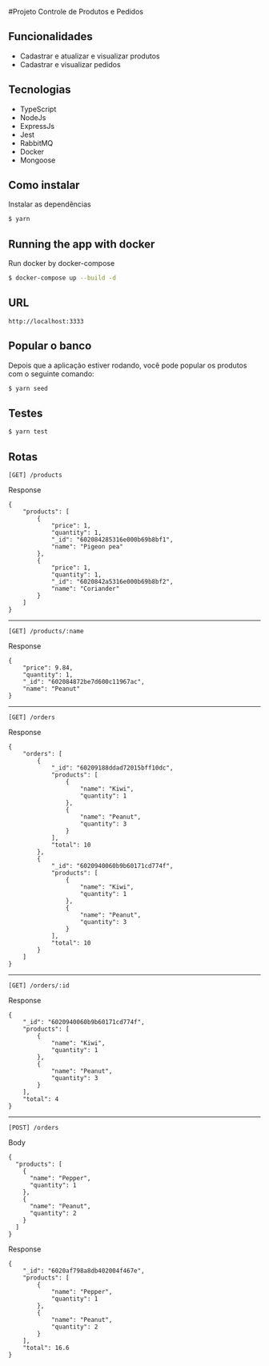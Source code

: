 #Projeto Controle de Produtos e Pedidos

## Funcionalidades
 - Cadastrar e atualizar e visualizar produtos
 - Cadastrar e visualizar pedidos

## Tecnologias
 - TypeScript 
 - NodeJs
 - ExpressJs
 - Jest
 - RabbitMQ
 - Docker
 - Mongoose

## Como instalar

Instalar as dependências
```bash
$ yarn
```

## Running the app with docker
Run docker by docker-compose
```bash
$ docker-compose up --build -d
```

## URL
```
http://localhost:3333
```

## Popular o banco
Depois que a aplicação estiver rodando, você pode popular os produtos com o seguinte comando:
```bash
$ yarn seed
```

## Testes

```bash
$ yarn test
```

## Rotas
```
[GET] /products
```
Response
```
{
    "products": [
        {
            "price": 1,
            "quantity": 1,
            "_id": "602084285316e000b69b8bf1",
            "name": "Pigeon pea"
        },
        {
            "price": 1,
            "quantity": 1,
            "_id": "6020842a5316e000b69b8bf2",
            "name": "Coriander"
        }
    ]
}
```

------------

```
[GET] /products/:name
```
Response
```
{
    "price": 9.84,
    "quantity": 1,
    "_id": "602084872be7d600c11967ac",
    "name": "Peanut"
}
```

------------

```
[GET] /orders
```
Response
```
{
    "orders": [
        {
            "_id": "60209188ddad72015bff10dc",
            "products": [
                {
                    "name": "Kiwi",
                    "quantity": 1
                },
                {
                    "name": "Peanut",
                    "quantity": 3
                }
            ],
            "total": 10
        },
        {
            "_id": "6020940060b9b60171cd774f",
            "products": [
                {
                    "name": "Kiwi",
                    "quantity": 1
                },
                {
                    "name": "Peanut",
                    "quantity": 3
                }
            ],
            "total": 10
        }
    ]
}
```

------------

```
[GET] /orders/:id
```
Response
```
{
    "_id": "6020940060b9b60171cd774f",
    "products": [
        {
            "name": "Kiwi",
            "quantity": 1
        },
        {
            "name": "Peanut",
            "quantity": 3
        }
    ],
    "total": 4
}
```

------------

```
[POST] /orders
```
Body
```
{
  "products": [
    {
      "name": "Pepper",
      "quantity": 1
    },
    {
      "name": "Peanut",
      "quantity": 2
    }
  ]
}
```
Response
```
{
    "_id": "6020af798a8db402004f467e",
    "products": [
        {
            "name": "Pepper",
            "quantity": 1
        },
        {
            "name": "Peanut",
            "quantity": 2
        }
    ],
    "total": 16.6
}
```
